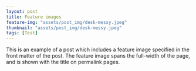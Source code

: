 ```yaml
---
layout: post
title: Feature images
feature-img: "assets/post_img/desk-messy.jpeg"
thumbnail: "assets/post_img/desk-messy.jpeg"
tags: [Test]
---
```


This is an example of a post which includes a feature image specified in the front matter of the post. The feature image spans the full-width of the page, and is shown with the title on permalink pages.

